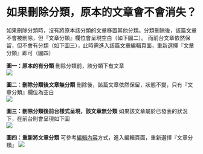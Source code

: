 # 如果刪除分類，原本的文章會不會消失？

  
如果刪除分類時，沒有將原本該分類的文章移置其他分類。分類刪除後，該篇文章不會被刪除，但『文章分類』欄位會呈現空白（如下圖二）。
而前台文章依然保留，但不會有分類（如下圖三），此時需進入該篇文章編輯頁面，重新選擇『文章分類』即可（圖四）  

**圖一：原本的有分類** 刪除分類前，該分類下有文章   
![](/_image/qa/qa-delete-tax1.png)  

**圖二：刪除分類後文章無分類** 刪除後，該篇文章依然保留，狀態不變，只有『文章分類』欄位為空白   
![](/_image/qa/qa-delete-tax2.png)  

**圖三：刪除分類後前台樣式呈現，該文章無分類** 如果該文章屬於已發表的狀況下，在前台則會呈現如下圖   
![](/_image/qa/qa-delete-tax3.png)  

**圖四：重新將文章分類** 可參考[編輯內容](3-1-1-manage-edit-content)方式，進入編輯頁面，重新選擇『文章分類』 
![](/_image/qa/qa-delete-tax4.png)
